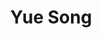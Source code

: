---
layout: page
title: Yue Song
description: Undergraduate (Chemistry)<br>Final year project<br>Email&#58; Yue.Song21@student.xjtlu.edu.cn
img: assets/img/yue_song.jpeg
redirect: 
importance: 4
category: Undergraduate Students
horizontal: false
---
